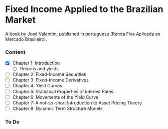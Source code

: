 # Fixed Income Applied to the Brazilian Market

A book by José Valentim, published in portuguese (Renda Fixa Aplicada ao Mercado Brasileiro).

### Content

- [X] Chapter 1: Introduction
    - [ ] Returns and yields
- [ ] Chapter 2: Fixed-Income Securities
- [ ] Chapter 3: Fixed-Income Derivatives
- [ ] Chapter 4: Yield Curves
- [ ] Chapter 5: Statistical Properties of Interest Rates
- [ ] Chapter 6: Movements of the Yield Curve
- [ ] Chapter 7: A not-so-short Introduction to Asset Pricing Theory
- [ ] Chapter 8: Dynamic Term Structure Models

### To Do
